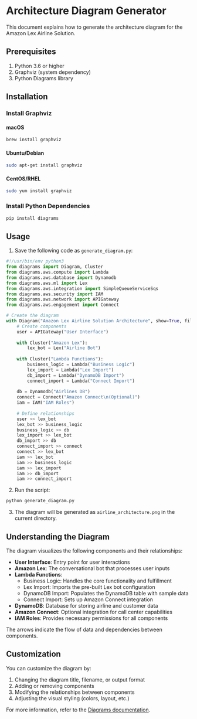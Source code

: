 # Architecture Diagram Generator

This document explains how to generate the architecture diagram for the Amazon Lex Airline Solution.

## Prerequisites

1. Python 3.6 or higher
2. Graphviz (system dependency)
3. Python Diagrams library

## Installation

### Install Graphviz

#### macOS
```bash
brew install graphviz
```

#### Ubuntu/Debian
```bash
sudo apt-get install graphviz
```

#### CentOS/RHEL
```bash
sudo yum install graphviz
```

### Install Python Dependencies
```bash
pip install diagrams
```

## Usage

1. Save the following code as `generate_diagram.py`:

```python
#!/usr/bin/env python3
from diagrams import Diagram, Cluster
from diagrams.aws.compute import Lambda
from diagrams.aws.database import Dynamodb
from diagrams.aws.ml import Lex
from diagrams.aws.integration import SimpleQueueServiceSqs
from diagrams.aws.security import IAM
from diagrams.aws.network import APIGateway
from diagrams.aws.engagement import Connect

# Create the diagram
with Diagram("Amazon Lex Airline Solution Architecture", show=True, filename="airline_architecture", outformat="png"):
    # Create components
    user = APIGateway("User Interface")
    
    with Cluster("Amazon Lex"):
        lex_bot = Lex("Airline Bot")
    
    with Cluster("Lambda Functions"):
        business_logic = Lambda("Business Logic")
        lex_import = Lambda("Lex Import")
        db_import = Lambda("DynamoDB Import")
        connect_import = Lambda("Connect Import")
    
    db = Dynamodb("Airlines DB")
    connect = Connect("Amazon Connect\n(Optional)")
    iam = IAM("IAM Roles")
    
    # Define relationships
    user >> lex_bot
    lex_bot >> business_logic
    business_logic >> db
    lex_import >> lex_bot
    db_import >> db
    connect_import >> connect
    connect >> lex_bot
    iam >> lex_bot
    iam >> business_logic
    iam >> lex_import
    iam >> db_import
    iam >> connect_import
```

2. Run the script:
```bash
python generate_diagram.py
```

3. The diagram will be generated as `airline_architecture.png` in the current directory.

## Understanding the Diagram

The diagram visualizes the following components and their relationships:

- **User Interface**: Entry point for user interactions
- **Amazon Lex**: The conversational bot that processes user inputs
- **Lambda Functions**:
  - Business Logic: Handles the core functionality and fulfillment
  - Lex Import: Imports the pre-built Lex bot configuration
  - DynamoDB Import: Populates the DynamoDB table with sample data
  - Connect Import: Sets up Amazon Connect integration
- **DynamoDB**: Database for storing airline and customer data
- **Amazon Connect**: Optional integration for call center capabilities
- **IAM Roles**: Provides necessary permissions for all components

The arrows indicate the flow of data and dependencies between components.

## Customization

You can customize the diagram by:

1. Changing the diagram title, filename, or output format
2. Adding or removing components
3. Modifying the relationships between components
4. Adjusting the visual styling (colors, layout, etc.)

For more information, refer to the [Diagrams documentation](https://diagrams.mingrammer.com/).